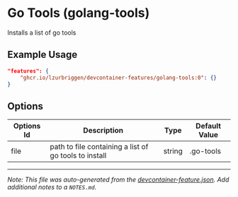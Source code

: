 
# Go Tools (golang-tools)

Installs a list of go tools

## Example Usage

```json
"features": {
    "ghcr.io/lzurbriggen/devcontainer-features/golang-tools:0": {}
}
```

## Options

| Options Id | Description | Type | Default Value |
|-----|-----|-----|-----|
| file | path to file containing a list of go tools to install | string | .go-tools |



---

_Note: This file was auto-generated from the [devcontainer-feature.json](https://github.com/lzurbriggen/devcontainer-features/blob/main/src/golang-tools/devcontainer-feature.json).  Add additional notes to a `NOTES.md`._
